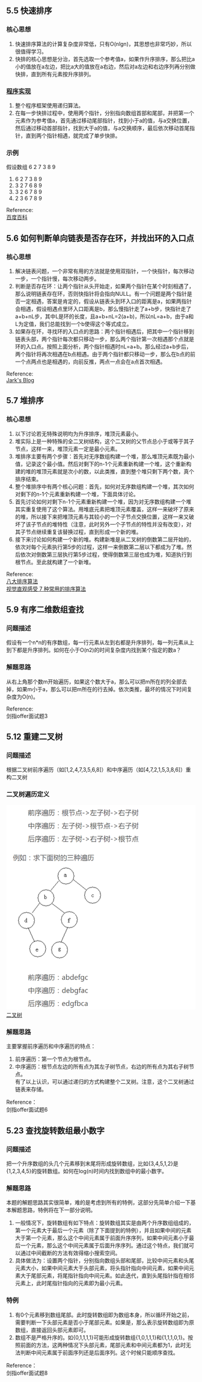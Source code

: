 ## 5.5 快速排序
### 核心思想
1. 快速排序算法的计算复杂度非常低，只有O(nlgn)，其思想也非常巧妙，所以很值得学习。
2. 快排的核心思想是分治，首先选取一个参考值a，如果作升序排序，那么把比a小的值放在a左边，把比a大的值放在a右边，然后对a左边和右边序列再分别做快排，直到所有元素按升序排列。

### [程序实现](https://github.com/Zhangzhk0819/Everyday-Algorithm/blob/master/Code/Quicksort.cpp)
1. 整个程序框架使用递归算法。
2. 在每一步快排过程中，使用两个指针，分别指向数组首部和尾部，并把第一个元素作为参考值a，首先通过移动尾部指针，找到小于a的值，与a交换位置，然后通过移动首部指针，找到大于a的值，与a交换顺序，最后依次移动首尾指针，直到两个指针相遇，就完成了单步快排。

### 示例
假设数组 6 2 7 3 8 9  
1. 6 2 7 3 8 9  
2. 3 2 7 6 8 9  
3. 3 2 6 7 8 9  
4. 2 3 6 7 8 9

Reference:  
[百度百科](http://baike.baidu.com/link?url=QzOZlOqZFiPO82cpEOFH143ewPZdH7N1fS5ucXhjuYPL5Bxtan2ooV0gkPl9Dic2Lc3ggD6gjGA0sw1CsckQ2-TD9woGOxLozRGGGb3zLiJuN84xciMtAttZG-74C18_aXYiX_O0DT15XE_xzbdoOfK7VqvtMSObSiXX2O6oJIe2Z4Lv0JbiLbI5wejRGp_a)

## 5.6 如何判断单向链表是否存在环，并找出环的入口点
### 核心思想
1. 解决链表问题，一个非常有用的方法就是使用双指针，一个快指针，每次移动一步，一个指针慢，每次移动两步。
2. 判断是否存在环：让两个指针从头开始走，如果两个指针在某个时刻相遇了，那么说明链表存在环，否则快指针将会指向NULL。有一个问题是两个指针是否一定相遇，答案是肯定的，假设从链表头到环入口的距离是a，如果两指针会相遇，假设相遇点里环入口距离是b，那么慢指针走了a+b步，快指针走了a+b+nL步，其中L是环的长度，且a+b+nL=2(a+b)，所以nL=a+b，由于a和L为定值，我们总能找到一个b使得这个等式成立。
3. 如果存在环，寻找环的入口点的思路：两个指针相遇后，把其中一个指针移到链表头部，两个指针每次都只移动一步，那么两个指针第一次相遇那个点就是环的入口点。按照上面分析，两个指针相遇时nL=a+b。那么经过a+b步后，两个指针将再次相遇在b点相遇。由于两个指针都只移动一步，那么在b点的前一个点两点也是相遇的，向前反推，两点一点会在a点首次相遇。

Reference:  
[Jark's Blog](http://wuchong.me/blog/2014/03/25/interview-link-questions/)


## 5.7 堆排序
### 核心思想
1. 以下讨论若无特殊说明均为升序排序，堆顶元素最小。
2. 堆实际上是一种特殊的全二叉树结构，这个二叉树的父节点总小于或等于其子节点，这样一来，堆顶元素一定是最小元素。
3. 堆排序主要有两个步骤：首先对无序数组构建一个堆，那么堆顶元素既为最小值，记录这个最小值。然后对剩下的n-1个元素重新构建一个堆，这个重新构建的堆的堆顶元素就是次小的数，以此类推，直到整个堆只剩下两个数，真个排序结束。
4. 整个堆排序中有两个核心问题：首先，如何对无序数组构建一个堆，其次如何对剩下的n-1个元素重新构建一个堆，下面具体讨论。
5. 首先讨论如何对剩下n-1个元素重新构建一个堆，因为对无序数组构建一个堆其实重复使用了这个算法。用堆底元素把堆顶元素覆盖，这样一来破坏了原来的堆，所以接下来把堆顶元素与其较小的一个子节点交换位置，这样一来又破坏了该子节点的堆特性（注意，此时另外一个子节点的特性并没有改变），对其子节点继续重复该替换过程，直到形成一个新的堆。
6. 接下来讨论如何构建一个新的堆。构建新堆是从二叉树的倒数第二层开始的，依次对每个元素执行第5步的过程，这样一来倒数第二层以下都成为了堆。然后依次对倒数第三层执行第5步过程，使得倒数第三层也成为堆，知道执行到根节点。至此就构建了一个新堆。

Reference:  
[八大排序算法](http://blog.csdn.net/hguisu/article/details/7776068)  
[视觉直观感受 7 种常用的排序算法](http://blog.jobbole.com/11745/)

## 5.9 有序二维数组查找
### 问题描述
假设有一个n*n的有序数组，每一行元素从左到右都是升序排列，每一列元素从上到下都是升序排列。如何在小于O(n2)的时间复杂度内找到某个指定的数a？

### 解题思路
从右上角那个数m开始遍历，如果这个数大于a，那么可以把m所在的列全部去掉，如果m小于a，那么可以把m所在的行去掉。依次类推，最坏的情况下时间复杂度为O(n)。

Reference:  
剑指offer面试题3

## 5.12 重建二叉树
### 问题描述
根据二叉树前序遍历（如[1,2,4,7,3,5,6,8]）和中序遍历（如[4,7,2,1,5,3,8,6]）重构二叉树

### 二叉树遍历定义
![二叉树遍历](https://github.com/Zhangzhk0819/Everyday-Algorithm/blob/master/Figure/1.png)  
[二叉树](http://blog.csdn.net/fansongy/article/details/6798278)

### 解题思路
主要掌握前序遍历和中序遍历的特点：  
1. 前序遍历：第一个节点为根节点。  
2. 中序遍历：根节点左边的所有点为其左子树节点，右边的所有点为其右子树节点。  
有了以上认识，可以通过递归的方式构建整个二叉树。注意，这个二叉树通过链表来存储。

Reference：  
剑指offer面试题6

## 5.23 查找旋转数组最小数字
### 问题描述
把一个升序数组的头几个元素移到末尾将形成旋转数组，比如{3,4,5,1,2}是{1,2,3,4,5}的旋转数组。如何在log(n)时间内找到数组中的最小数字。

### 解题思路
本题的解题思路其实很简单，难的是考虑到所有的特例，这部分先简单介绍一下基本解题思路，特例将在下一部分说明。
1. 一般情况下，旋转数组有如下特点：旋转数组其实是由两个升序数组组成的，第一个元素大于最后一个元素（除了下面提到的特例），并且如果中间的元素大于第一个元素，那么这个中间元素属于前面升序序列，如果中间元素小于最后一个元素，那么这个中间元素属于后面升序序列。通过这个特点，我们就可以通过中间截断的方法有效得缩小搜索空间。
2. 具体做法为：设置两个指针，分别指向数组头部和尾部，比较中间元素和头尾元素大小，如果中间元素大于头部元素，将头指针指向中间元素，如果中间元素大于尾部元素，将尾指针指向中间元素。如此迭代，直到头尾指针指在相邻元素上，此时尾指针指向的元素即为最小元素。

### 特例
1. 有0个元素移到数组尾部。此时旋转数组即为数组本身，所以循环开始之前，需要判断一下头部元素是否小于尾部元素。如果是，那么表示旋转数组即为原数组，直接返回头部元素即可。
2. 数组不是严格升序的。如{0,1,1,1,1}可能形成旋转数组{1,0,1,1,1}和{1,1,1,0,1}。按照前面的方法，这两种情况下头部元素，尾部元素和中间元素都为1，此时无法判断中间元素属于前面序列还是后面序列。这个时候只能顺序查找。

Reference：  
剑指offer面试题8




